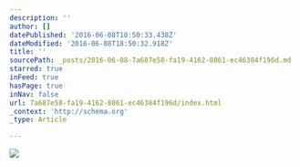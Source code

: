 ```yaml
---
description: ''
author: []
datePublished: '2016-06-08T18:50:33.438Z'
dateModified: '2016-06-08T18:50:32.918Z'
title: ''
sourcePath: _posts/2016-06-08-7a687e58-fa19-4162-8861-ec46384f196d.md
starred: true
inFeed: true
hasPage: true
inNav: false
url: 7a687e58-fa19-4162-8861-ec46384f196d/index.html
_context: 'http://schema.org'
_type: Article

---
```

![](https://the-grid-user-content.s3-us-west-2.amazonaws.com/b0f5ec77-c6c5-4440-ae63-2f6a948b65d9.jpg)